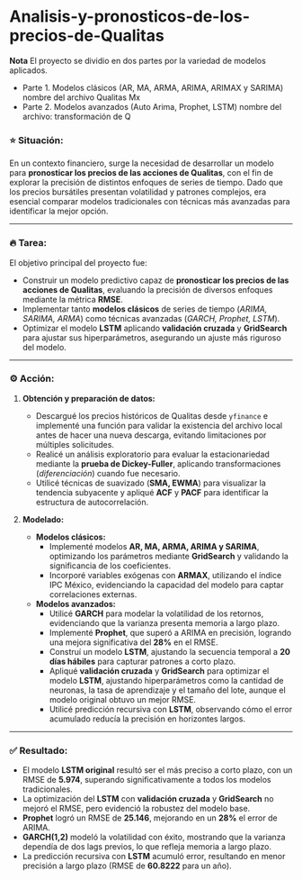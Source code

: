 # Analisis-y-pronosticos-de-los-precios-de-Qualitas

**Nota** El proyecto se dividio en dos partes por la variedad de modelos aplicados. 
  * Parte 1. Modelos clásicos (AR, MA, ARMA, ARIMA, ARIMAX y SARIMA) nombre del archivo Qualitas Mx
  * Parte 2. Modelos avanzados (Auto Arima, Prophet, LSTM) nombre del archivo: transformación de Q


### ⭐ **Situación:**  
En un contexto financiero, surge la necesidad de desarrollar un modelo para **pronosticar los precios de las acciones de Qualitas**, con el fin de explorar la precisión de distintos enfoques de series de tiempo. Dado que los precios bursátiles presentan volatilidad y patrones complejos, era esencial comparar modelos tradicionales con técnicas más avanzadas para identificar la mejor opción.

---

### 🔥 **Tarea:**  
El objetivo principal del proyecto fue:  
- Construir un modelo predictivo capaz de **pronosticar los precios de las acciones de Qualitas**, evaluando la precisión de diversos enfoques mediante la métrica **RMSE**.  
- Implementar tanto **modelos clásicos** de series de tiempo (*ARIMA, SARIMA, ARMA*) como técnicas avanzadas (*GARCH, Prophet, LSTM*).  
- Optimizar el modelo **LSTM** aplicando **validación cruzada** y **GridSearch** para ajustar sus hiperparámetros, asegurando un ajuste más riguroso del modelo.  

---

### ⚙️ **Acción:**  
1. **Obtención y preparación de datos:**  
   - Descargué los precios históricos de Qualitas desde `yfinance` e implementé una función para validar la existencia del archivo local antes de hacer una nueva descarga, evitando limitaciones por múltiples solicitudes.  
   - Realicé un análisis exploratorio para evaluar la estacionariedad mediante la **prueba de Dickey-Fuller**, aplicando transformaciones (*diferenciación*) cuando fue necesario.  
   - Utilicé técnicas de suavizado (**SMA, EWMA**) para visualizar la tendencia subyacente y apliqué **ACF** y **PACF** para identificar la estructura de autocorrelación.  

2. **Modelado:**  
   - **Modelos clásicos:**  
      - Implementé modelos **AR, MA, ARMA, ARIMA y SARIMA**, optimizando los parámetros mediante **GridSearch** y validando la significancia de los coeficientes.  
      - Incorporé variables exógenas con **ARMAX**, utilizando el índice IPC México, evidenciando la capacidad del modelo para captar correlaciones externas.  
   - **Modelos avanzados:**  
      - Utilicé **GARCH** para modelar la volatilidad de los retornos, evidenciando que la varianza presenta memoria a largo plazo.  
      - Implementé **Prophet**, que superó a ARIMA en precisión, logrando una mejora significativa del **28%** en el RMSE.  
      - Construí un modelo **LSTM**, ajustando la secuencia temporal a **20 días hábiles** para capturar patrones a corto plazo.  
      - Apliqué **validación cruzada** y **GridSearch** para optimizar el modelo **LSTM**, ajustando hiperparámetros como la cantidad de neuronas, la tasa de aprendizaje y el tamaño del lote, aunque el modelo original obtuvo un mejor RMSE.  
      - Utilicé predicción recursiva con **LSTM**, observando cómo el error acumulado reducía la precisión en horizontes largos.  

---

### ✅ **Resultado:**  
- El modelo **LSTM original** resultó ser el más preciso a corto plazo, con un RMSE de **5.974**, superando significativamente a todos los modelos tradicionales.  
- La optimización del **LSTM** con **validación cruzada** y **GridSearch** no mejoró el RMSE, pero evidenció la robustez del modelo base.  
- **Prophet** logró un RMSE de **25.146**, mejorando en un **28%** el error de ARIMA.  
- **GARCH(1,2)** modeló la volatilidad con éxito, mostrando que la varianza dependía de dos lags previos, lo que refleja memoria a largo plazo.  
- La predicción recursiva con **LSTM** acumuló error, resultando en menor precisión a largo plazo (RMSE de **60.8222** para un año).  

